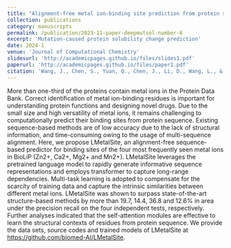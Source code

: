 ```yaml
---
title: "Alignment-free metal ion-binding site prediction from protein sequence through pretrained language model and multi-task learning"
collection: publications
category: manuscripts
permalink: /publication/2023-11-paper-deepmutsol-number-6
excerpt: 'Mutation-caused protein solubility change prediction'
date: 2024-1
venue: 'Journal of Computational Chemistry'
slidesurl: 'http://academicpages.github.io/files/slides1.pdf'
paperurl: 'http://academicpages.github.io/files/paper1.pdf'
citation: 'Wang, J., Chen, S., Yuan, Q., Chen, J., Li, D., Wang, L., & Yang, Y. (2024). Predicting the effects of mutations on protein solubility using graph convolution network and protein language model representation. Journal of Computational Chemistry, 45(8), 436-445.'
---
```


More than one-third of the proteins contain metal ions in the Protein Data Bank. Correct identification of metal ion-binding residues is important for understanding protein functions and designing novel drugs. Due to the small size and high versatility of metal ions, it remains challenging to computationally predict their binding sites from protein sequence. Existing sequence-based methods are of low accuracy due to the lack of structural information, and time-consuming owing to the usage of multi-sequence alignment. Here, we propose LMetalSite, an alignment-free sequence-based predictor for binding sites of the four most frequently seen metal ions in BioLiP (Zn2+, Ca2+, Mg2+ and Mn2+). LMetalSite leverages the pretrained language model to rapidly generate informative sequence representations and employs transformer to capture long-range dependencies. Multi-task learning is adopted to compensate for the scarcity of training data and capture the intrinsic similarities between different metal ions. LMetalSite was shown to surpass state-of-the-art structure-based methods by more than 19.7, 14.4, 36.8 and 12.6% in area under the precision recall on the four independent tests, respectively. Further analyses indicated that the self-attention modules are effective to learn the structural contexts of residues from protein sequence. We provide the data sets, source codes and trained models of LMetalSite at https://github.com/biomed-AI/LMetalSite.

